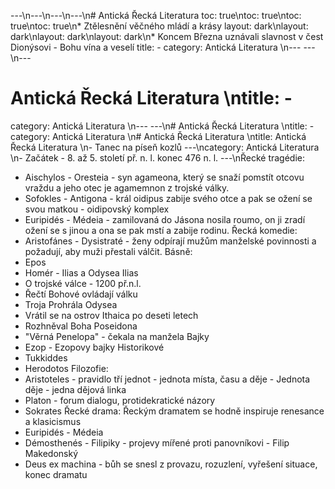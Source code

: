 ---\n---\n---\n---\n# Antická Řecká Literatura
toc: true\ntoc: true\ntoc: true\ntoc: true\n* Ztělesnění věčného mládí a krásy
layout: dark\nlayout: dark\nlayout: dark\nlayout: dark\n* Koncem Března uznávali slavnost v čest Dionýsovi - Bohu vína a veselí
title: -
category: Antická Literatura \n---
---\n---
# Antická Řecká Literatura \ntitle: -
category: Antická Literatura \n---
---\n# Antická Řecká Literatura \ntitle: -
category: Antická Literatura \n# Antická Řecká Literatura \ntitle: Antická Řecká Literatura \n- Tanec na píseň kozlů
---\ncategory: Antická Literatura \n- Začátek - 8. až 5. století př. n. l. konec 476 n. l.
---\nŘecké tragédie: 
* Aischylos - Oresteia - syn agameona, který se snaží pomstít otcovu vraždu a jeho otec je agamemnon z trojské války.
* Sofokles - Antigona - král oidipus zabije svého otce a pak se ožení se svou matkou - oidipovský komplex
* Euripidés - Médeia -  zamilovaná do Jásona nosila roumo, on ji zradí ožení se s jinou a ona se pak mstí a zabije rodinu.
Řecká komedie:
* Aristofánes - Dysistraté - ženy odpírají mužům manželské povinnosti a požadují, aby muži přestali válčit.
Básně:
* Epos
* Homér - Ilias a Odysea
Ilias
* O trojské válce - 1200 př.n.l.
* Řečtí Bohové ovládají válku
* Troja Prohrála
Odysea
* Vrátil se na ostrov Ithaica po deseti letech
* Rozhněval Boha Poseidona
* "Věrná Penelopa" - čekala na manžela
Bajky
* Ezop - Ezopovy bajky
Historikové
* Tukkiddes
* Herodotos
Filozofie:
* Aristoteles - pravidlo tří jednot - jednota místa, času a děje - Jednota děje - jedna dějová linka
* Platon - forum dialogu, protidekratické názory
* Sokrates
Řecké drama:
Řeckým dramatem se hodně inspiruje renesance a klasicismus
* Euripidés - Médeia
* Démosthenés - Filipiky - projevy mířené proti panovníkovi - Filip Makedonský
* Deus ex machina - bůh se snesl z provazu, rozuzlení, vyřešení situace, konec dramatu
